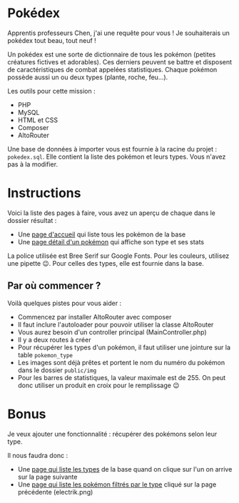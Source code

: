 # Pokédex

Apprentis professeurs Chen, j'ai une requête pour vous ! Je souhaiterais un pokédex tout beau, tout neuf !

Un pokédex est une sorte de dictionnaire de tous les pokémon (petites créatures fictives et adorables). Ces derniers peuvent se battre
et disposent de caractéristiques de combat appelées statistiques. Chaque pokémon possède aussi un ou deux types (plante, roche, feu...).

Les outils pour cette mission : 
- PHP
- MySQL
- HTML et CSS
- Composer
- AltoRouter

Une base de données à importer vous est fournie à la racine du projet : `pokedex.sql`. Elle contient la liste des pokémon et 
leurs types. Vous n'avez pas à la modifier.

# Instructions 

Voici la liste des pages à faire, vous avez un aperçu de chaque dans le dossier résultat : 

- Une [page d'accueil](resultat/home.png) qui liste tous les pokémon de la base
- Une [page détail d'un pokémon](resultat/detail.png) qui affiche son type et ses stats

La police utilisée est Bree Serif sur Google Fonts. Pour les couleurs, utilisez une pipette :wink:. Pour celles des types, elle est fournie dans la base.

## Par où commencer ?

Voilà quelques pistes pour vous aider : 

- Commencez par installer AltoRouter avec composer
- Il faut inclure l'autoloader pour pouvoir utiliser la classe AltoRouter
- Vous aurez besoin d'un controller principal (MainController.php)
- Il y a deux routes à créer
- Pour récupérer les types d'un pokémon, il faut utiliser une jointure sur la table `pokemon_type`
- Les images sont déjà prêtes et portent le nom du numéro du pokémon dans le dossier `public/img`
- Pour les barres de statistiques, la valeur maximale est de 255. On peut donc utiliser un produit en croix pour le remplissage :wink:

# Bonus

Je veux ajouter une fonctionnalité : récupérer des pokémons selon leur type.

Il nous faudra donc : 
- Une [page qui liste les types](resultat/types.png) de la base quand on clique sur l'un on arrive sur la page suivante
- Une [page qui liste les pokémon filtrés par le type](resultat/electrik.png) cliqué sur la page précédente (electrik.png)


